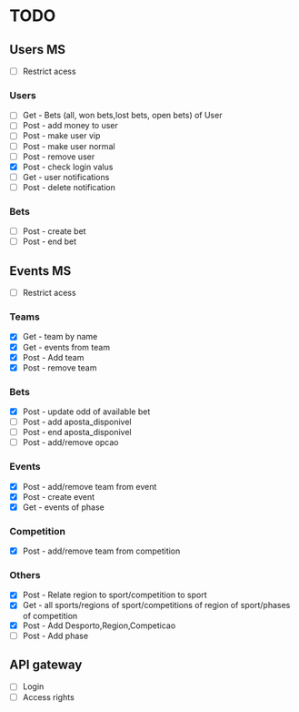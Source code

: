 # TODO

## Users MS
- [ ] Restrict acess 
### Users
- [ ] Get - Bets (all, won bets,lost bets, open bets) of User 
- [ ] Post - add money to user
- [ ] Post - make user vip
- [ ] Post - make user normal
- [ ] Post - remove user
- [x] Post - check login valus
- [ ] Get - user notifications
- [ ] Post - delete notification
### Bets
- [ ] Post - create bet
- [ ] Post - end bet

## Events MS
- [ ] Restrict acess 
### Teams 
- [x] Get - team by name
- [x] Get - events from team
- [x] Post - Add team
- [x] Post - remove team
### Bets
- [x] Post - update odd of available bet
- [ ] Post - add aposta_disponivel
- [ ] Post - end aposta_disponivel
- [ ] Post - add/remove opcao
### Events
- [x] Post - add/remove team from event
- [x] Post - create event
- [x] Get - events of phase 
### Competition
- [x] Post - add/remove team from competition
### Others
- [X] Post - Relate region to sport/competition to sport
- [x] Get  - all sports/regions of sport/competitions of region of sport/phases of competition
- [x] Post - Add Desporto,Region,Competicao
- [ ] Post - Add phase

## API gateway
- [ ] Login
- [ ] Access rights

